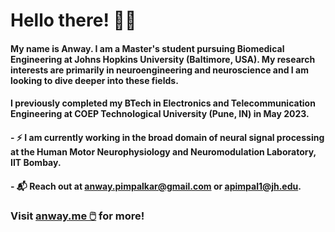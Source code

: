 # Hello there! 🧠🦾

#### My name is Anway. I am a Master's student pursuing Biomedical Engineering at Johns Hopkins University (Baltimore, USA). My research interests are primarily in neuroengineering and neuroscience and I am looking to dive deeper into these fields.

#### I previously completed my BTech in Electronics and Telecommunication Engineering at COEP Technological University (Pune, IN) in May 2023.

#### - ⚡ I am currently working in the broad domain of neural signal processing at the Human Motor Neurophysiology and Neuromodulation Laboratory, IIT Bombay.

#### - 📬 Reach out at anway.pimpalkar@gmail.com or apimpal1@jh.edu.

### Visit [anway.me 🖱️](https://anway.me) for more!
